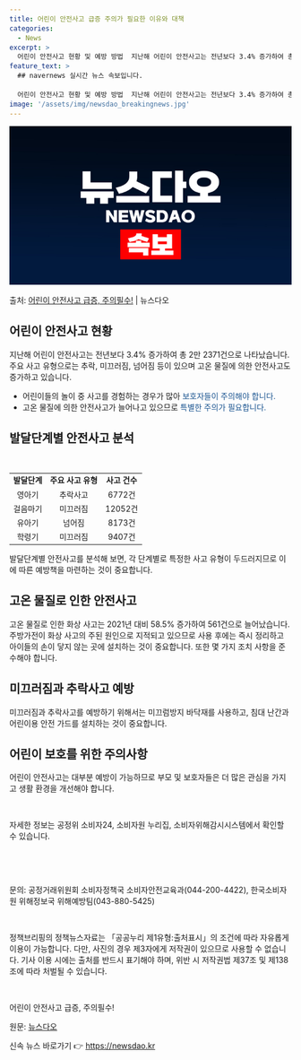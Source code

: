 ```yaml
---
title: 어린이 안전사고 급증 주의가 필요한 이유와 대책
categories:
  - News
excerpt: >
  어린이 안전사고 현황 및 예방 방법  지난해 어린이 안전사고는 전년보다 3.4% 증가하여 총 2만 2371건…
feature_text: >
  ## navernews 실시간 뉴스 속보입니다.

  어린이 안전사고 현황 및 예방 방법  지난해 어린이 안전사고는 전년보다 3.4% 증가하여 총 2만 2371건…
image: '/assets/img/newsdao_breakingnews.jpg'
---
```


![뉴스다오 속보](/assets/img/newsdao_breakingnews.jpg)

<p>출처: <a href="https://newsdao.kr/3983" rel="dofollow">어린이 안전사고 급증, 주의필수!</a> | 뉴스다오</p>

<h2 data-ke-size="size26">어린이 안전사고 현황</h2>
<p data-ke-size="size16">지난해 어린이 안전사고는 전년보다 3.4% 증가하여 총 2만 2371건으로 나타났습니다. 주요 사고 유형으로는 추락, 미끄러짐, 넘어짐 등이 있으며 고온 물질에 의한 안전사고도 증가하고 있습니다.</p>
<ul>
	<li>어린이들의 놀이 중 사고를 경험하는 경우가 많아 <span style="color: #1a5490;">보호자들이 주의해야 합니다.</span></li>
	<li>고온 물질에 의한 안전사고가 늘어나고 있으므로 <span style="color: #1a5490;">특별한 주의가 필요합니다.</span></li>
</ul>

<h2 data-ke-size="size26">발달단계별 안전사고 분석</h2>
<p data-ke-size="size16">&nbsp;</p>
<table>
	<tr>
		<td style="text-align: center; height: 17px;"><b>발달단계</b></td>
		<td style="text-align: center; height: 17px;"><b>주요 사고 유형</b></td>
		<td style="text-align: center; height: 17px;"><b>사고 건수</b></td>
	</tr>
	<tr>
		<td style="text-align: center; height: 17px;">영아기</td>
		<td style="text-align: center; height: 17px;">추락사고</td>
		<td style="text-align: center; height: 17px;">6772건</td>
	</tr>
	<tr>
		<td style="text-align: center; height: 17px;">걸음마기</td>
		<td style="text-align: center; height: 17px;">미끄러짐</td>
		<td style="text-align: center; height: 17px;">12052건</td>
	</tr>
	<tr>
		<td style="text-align: center; height: 17px;">유아기</td>
		<td style="text-align: center; height: 17px;">넘어짐</td>
		<td style="text-align: center; height: 17px;">8173건</td>
	</tr>
	<tr>
		<td style="text-align: center; height: 17px;">학령기</td>
		<td style="text-align: center; height: 17px;">미끄러짐</td>
		<td style="text-align: center; height: 17px;">9407건</td>
	</tr>
</table>
<p data-ke-size="size16">발달단계별 안전사고를 분석해 보면, 각 단계별로 특정한 사고 유형이 두드러지므로 이에 따른 예방책을 마련하는 것이 중요합니다.</p>

<h2 data-ke-size="size26">고온 물질로 인한 안전사고</h2>
<p data-ke-size="size16">고온 물질로 인한 화상 사고는 2021년 대비 58.5% 증가하여 561건으로 늘어났습니다. 주방가전이 화상 사고의 주된 원인으로 지적되고 있으므로 사용 후에는 즉시 정리하고 아이들의 손이 닿지 않는 곳에 설치하는 것이 중요합니다. 또한 몇 가지 조치 사항을 준수해야 합니다.</p>

<h2 data-ke-size="size26">미끄러짐과 추락사고 예방</h2>
<p data-ke-size="size16">미끄러짐과 추락사고를 예방하기 위해서는 미끄럼방지 바닥재를 사용하고, 침대 난간과 어린이용 안전 가드를 설치하는 것이 중요합니다.</p>

<h2 data-ke-size="size26">어린이 보호를 위한 주의사항</h2>
<p data-ke-size="size16">어린이 안전사고는 대부분 예방이 가능하므로 부모 및 보호자들은 더 많은 관심을 가지고 생활 환경을 개선해야 합니다.</p>
<p data-ke-size="size16">&nbsp;</p>
<p data-ke-size="size16">자세한 정보는 공정위 소비자24, 소비자원 누리집, 소비자위해감시시스템에서 확인할 수 있습니다.</p>
<p data-ke-size="size16">&nbsp;</p>
<p data-ke-size="size16">&nbsp;</p>
<p data-ke-size="size16">문의: 공정거래위원회 소비자정책국 소비자안전교육과(044-200-4422), 한국소비자원 위해정보국 위해예방팀(043-880-5425)</p>
<p data-ke-size="size16">&nbsp;</p>
<p data-ke-size="size16">정책브리핑의 정책뉴스자료는 「공공누리 제1유형:출처표시」의 조건에 따라 자유롭게 이용이 가능합니다. 다만, 사진의 경우 제3자에게 저작권이 있으므로 사용할 수 없습니다. 기사 이용 시에는 출처를 반드시 표기해야 하며, 위반 시 저작권법 제37조 및 제138조에 따라 처벌될 수 있습니다.</p>
<p data-ke-size="size16">&nbsp;</p>
<p data-ke-size="size16">어린이 안전사고 급증, 주의필수!</p>
<p data-ke-size="size16">원문: <a href="https://newsdao.kr/3983">뉴스다오</a></p> 

신속 뉴스 바로가기 👉 <a href="https://newsdao.kr" rel="dofollow">https://newsdao.kr</a>


